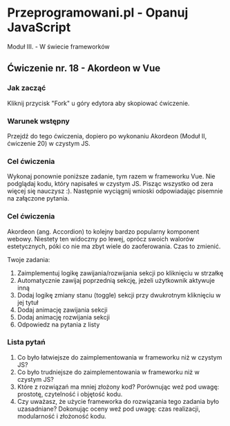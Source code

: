 # Przeprogramowani.pl - Opanuj JavaScript

Moduł III. - W świecie frameworków

## Ćwiczenie nr. 18 - Akordeon w Vue

### Jak zacząć

Kliknij przycisk "Fork" u góry edytora aby skopiować ćwiczenie.

### Warunek wstępny

Przejdź do tego ćwiczenia, dopiero po wykonaniu Akordeon (Moduł II, ćwiczenie 20) w czystym JS.

### Cel ćwiczenia

Wykonaj ponownie poniższe zadanie, tym razem w frameworku Vue. Nie podglądaj kodu, który napisałeś w czystym JS. Pisząc wszystko od zera więcej się nauczysz :). Następnie wyciągnij wnioski odpowiadając pisemnie na załączone pytania.

### Cel ćwiczenia

Akordeon (ang. Accordion) to kolejny bardzo popularny komponent webowy. Niestety ten widoczny po lewej, oprócz swoich walorów estetycznych, póki co nie ma zbyt wiele do zaoferowania. Czas to zmienić.

Twoje zadania:

1. Zaimplementuj logikę zawijania/rozwijania sekcji po kliknięciu w strzałkę
2. Automatycznie zawijaj poprzednią sekcję, jeżeli użytkownik aktywuje inną
3. Dodaj logikę zmiany stanu (toggle) sekcji przy dwukrotnym kliknięciu w jej tytuł
4. Dodaj animację zawijania sekcji
5. Dodaj animację rozwijania sekcji
6. Odpowiedz na pytania z listy

### Lista pytań

1. Co było łatwiejsze do zaimplementowania w frameworku niż w czystym JS?
2. Co było trudniejsze do zaimplementowania w frameworku niż w czystym JS?
3. Które z rozwiązań ma mniej złożony kod? Porównując weź pod uwagę: prostotę, czytelność i objętość kodu.
4. Czy uważasz, że użycie frameworka do rozwiązania tego zadania było uzasadniane? Dokonując oceny weź pod uwagę: czas realizacji, modularność i złożoność kodu.
